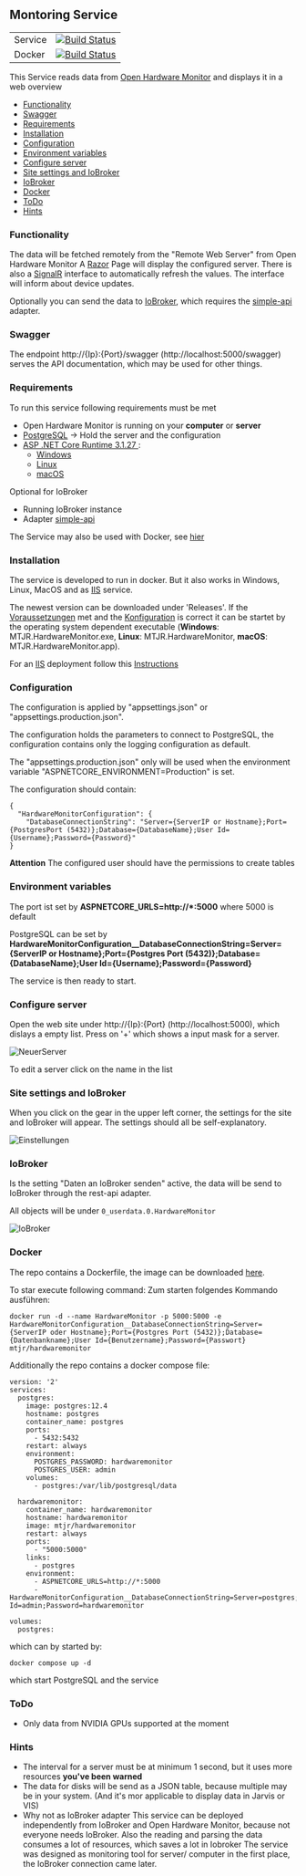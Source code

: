 ## Montoring Service
| | |
|--|--|
Service | [![Build Status](https://dev.azure.com/mtrinkies/MTJR/_apis/build/status/MTrinkiesJr.MTJR.HardwareMonitor?branchName=master)](https://dev.azure.com/mtrinkies/MTJR/_build/latest?definitionId=57&branchName=master)|
Docker| [![Build Status](https://dev.azure.com/mtrinkies/MTJR/_apis/build/status/MTrinkiesJr.MTJR.HardwareMonitor%20Docker?branchName=master)](https://dev.azure.com/mtrinkies/MTJR/_build/latest?definitionId=59&branchName=master)|

This Service reads data from [Open Hardware Monitor](https://openhardwaremonitor.org/) and displays it in a web overview

* [Functionality](#functionality)
* [Swagger](#swagger)
* [Requirements](#requirements)
* [Installation](#installation)
* [Configuration](#configuration)
* [Environment variables](#environment-variables)
* [Configure server](#configure-server)
* [Site settings and IoBroker](#site-settings-and-iobroker)
* [IoBroker](#iobroker)
* [Docker](#docker)
* [ToDo](#todo)
* [Hints](#hints)

### Functionality

The data will be fetched remotely from the "Remote Web Server" from Open Hardware Monitor
A [Razor](https://docs.microsoft.com/de-de/aspnet/core/razor-pages/?view=aspnetcore-6.0&tabs=visual-studio) Page will display the configured server. There is also a [SignalR](https://docs.microsoft.com/de-de/aspnet/signalr/overview/getting-started/introduction-to-signalr) interface to automatically refresh the values.
The interface will inform about device updates.

Optionally you can send the data to [IoBroker](https://www.iobroker.net/), which requires the [simple-api](https://github.com/ioBroker/ioBroker.rest-api/blob/master/README.md) adapter.

### Swagger

The endpoint http://{Ip}:{Port}/swagger (http://localhost:5000/swagger) serves the API documentation, which may be used for other things.

### Requirements

To run this service following requirements must be met

- Open Hardware Monitor is running on your **computer** or **server**
- [PostgreSQL](https://www.postgresql.org/) -> Hold the server and the configuration
- [ASP .NET Core Runtime 3.1.27 ](https://dotnet.microsoft.com/en-us/download/dotnet/3.1):
	 - [Windows](https://dotnet.microsoft.com/en-us/download/dotnet/thank-you/runtime-aspnetcore-3.1.27-windows-x64-binaries)
	 - [Linux](https://docs.microsoft.com/de-de/dotnet/core/install/linux?WT.mc_id=dotnet-35129-website)
	 - [macOS](https://dotnet.microsoft.com/en-us/download/dotnet/thank-you/runtime-aspnetcore-3.1.27-macos-x64-binaries)

Optional for IoBroker

- Running IoBroker instance
- Adapter [simple-api](https://github.com/ioBroker/ioBroker.rest-api/blob/master/README.md)

The Service may also be used with Docker, see [hier](#docker)

### Installation

The service is developed to run in docker. But it also works in Windows, Linux, MacOS and as [IIS](https://www.iis.net/) service.

The newest version can be downloaded under 'Releases'. If the [Voraussetzungen](#voraussetzungen) met and the [Konfiguration](#konfiguration) is correct it can be startet by the operating system dependent  executable (**Windows**: MTJR.HardwareMonitor.exe, **Linux**: MTJR.HardwareMonitor, **macOS**: MTJR.HardwareMonitor.app).

For an [IIS](https://www.iis.net/) deployment follow this [Instructions](https://jakeydocs.readthedocs.io/en/latest/publishing/iis.html) 

### Configuration

The configuration is applied by "appsettings.json" or "appsettings.production.json".

The configuration holds the parameters to connect to PostgreSQL, the configuration contains only the logging configuration as default.

The "appsettings.production.json" only will be used when the environment variable 
"ASPNETCORE_ENVIRONMENT=Production" is set.


The configuration should contain:
```
{
  "HardwareMonitorConfiguration": {
    "DatabaseConnectionString": "Server={ServerIP or Hostname};Port={PostgresPort (5432)};Database={DatabaseName};User Id={Username};Password={Password}"
}
```

**Attention** The configured user should have the permissions to create tables

### Environment variables

The port ist set by
**ASPNETCORE_URLS=http://*:5000**
where 5000 is default

PostgreSQL can be set by
**HardwareMonitorConfiguration__DatabaseConnectionString=Server={ServerIP or Hostname};Port={Postgres Port (5432)};Database={DatabaseName};User Id={Username};Password={Password}**

The service is then ready to start.

### Configure server

Open the web site under http://{Ip}:{Port} (http://localhost:5000), which dislays a empty list. Press on '+' which shows a input mask for a server.

![NeuerServer](images/NeuerServer.PNG)

To edit a server click on the name in the list

### Site settings and IoBroker

When you click on the gear in the upper left corner, the settings for the site and IoBroker will appear. The settings should all be self-explanatory.

![Einstellungen](images/Einstellungen.PNG)

### IoBroker

Is the setting "Daten an IoBroker senden" active, the data will be send to IoBroker through the rest-api adapter.

All objects will be under `0_userdata.0.HardwareMonitor`

![IoBroker](images/IoBroker.PNG)

### Docker
The repo contains a Dockerfile, the image can be downloaded [here](https://hub.docker.com/r/mtjr/hardwaremonitor).

To star execute following command: 
Zum starten folgendes Kommando ausführen:
```
docker run -d --name HardwareMonitor -p 5000:5000 -e HardwareMonitorConfiguration__DatabaseConnectionString=Server={ServerIP oder Hostname};Port={Postgres Port (5432)};Database={Datenbankname};User Id={Benutzername};Password={Passwort} mtjr/hardwaremonitor
```

Additionally the repo contains a docker compose file:
```
version: '2'
services:
  postgres:
    image: postgres:12.4
    hostname: postgres
    container_name: postgres
    ports:
      - 5432:5432
    restart: always
    environment:
      POSTGRES_PASSWORD: hardwaremonitor
      POSTGRES_USER: admin
    volumes:
      - postgres:/var/lib/postgresql/data

  hardwaremonitor:
    container_name: hardwaremonitor
    hostname: hardwaremonitor
    image: mtjr/hardwaremonitor
    restart: always
    ports:
      - "5000:5000"
    links:
      - postgres
    environment: 
      - ASPNETCORE_URLS=http://*:5000     
      - HardwareMonitorConfiguration__DatabaseConnectionString=Server=postgres;Port=5432;Database=hardwaremonitor;User Id=admin;Password=hardwaremonitor 

volumes:
  postgres:      
```

which can by started by:

```
docker compose up -d 
```
which start PostgreSQL and the service

### ToDo
- Only data from NVIDIA GPUs supported at the moment

### Hints
- The interval for a server must be at minimum 1 second, but it uses more resources **you've been warned**
- The data for disks will be send as a JSON table, because multiple may be in your system. (And it's mor applicable to display data in Jarvis or VIS)
- Why not as IoBroker adapter
This service can be deployed independently from IoBroker and Open Hardware Monitor, because not everyone needs IoBroker.
Also the reading and parsing the data consumes a lot of resources, which saves a lot in Iobroker
The service was designed as monitoring tool for server/ computer in the first place, the IoBroker connection came later.
